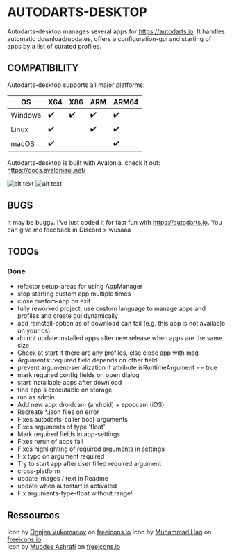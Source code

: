 # AUTODARTS-DESKTOP

Autodarts-desktop manages several apps for https://autodarts.io.
It handles automatic download/updates, offers a configuration-gui and starting of apps by a list of curated profiles.


## COMPATIBILITY

Autodarts-desktop supports all major platforms:

| OS | X64 | X86 | ARM | ARM64
| ------------- | ------------- | ------------- | ------------- | ------------- | 
| Windows | :heavy_check_mark: | :heavy_check_mark: | :heavy_check_mark: | :heavy_check_mark: |
| Linux | :heavy_check_mark: |  | :heavy_check_mark: | :heavy_check_mark: |
| macOS | :heavy_check_mark: |  |  | :heavy_check_mark: |

Autodarts-desktop is built with Avalonia. check it out: https://docs.avaloniaui.net/


![alt text](https://github.com/lbormann/autodarts-desktop/blob/main/MAIN.PNG?raw=true)
![alt text](https://github.com/lbormann/autodarts-desktop/blob/main/SETTINGS.PNG?raw=true)





## BUGS

It may be buggy. I've just coded it for fast fun with https://autodarts.io. You can give me feedback in Discord > wusaaa


## TODOs

### Done
- refactor setup-areas for using AppManager
- stop starting custom app multiple times
- close custom-app on exit
- fully reworked project; use custom language to manage apps and profiles and create gui dynamically
- add reinstall-option as of download can fail (e.g. this app is not available on your os)
- do not update installed apps after new release when apps are the same size
- Check at start if there are any profiles, else close app with msg
- Arguments: required field depends on other field
- prevent argument-serialization if attribute isRuntimeArgument == true
- mark required config fields on open dialog
- start installable apps after download
- find app`s executable on storage
- run as admin
- Add new app: droidcam (android) + epoccam (iOS)
- Recreate *.json files on error
- Fixes autodarts-caller bool-arguments
- Fixes arguments of type 'float'
- Mark required fields in app-settings
- Fixes rerun of apps fail
- Fixes highlighting of required arguments in settings
- Fix typo on argument required
- Try to start app after user filled required argument
- cross-platform
- update images / text in Readme
- update when autostart is activated
- Fix arguments-type-float without range!


## Ressources

Icon by <a href="https://freeicons.io/profile/8178">Ognjen Vukomanov</a> on <a href="https://freeicons.io">freeicons.io</a>
Icon by <a href="https://freeicons.io/profile/823">Muhammad Haq</a> on <a href="https://freeicons.io">freeicons.io</a>                             
Icon by <a href="https://freeicons.io/profile/85671">Mubdee Ashrafi</a> on <a href="https://freeicons.io">freeicons.io</a>                             
